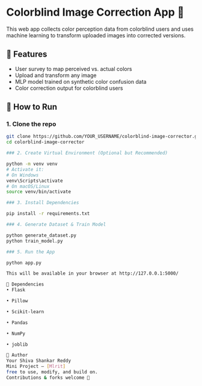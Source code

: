 # Colorblind Image Correction App 🎨

This web app collects color perception data from colorblind users and uses machine learning to transform uploaded images into corrected versions.

## 🚀 Features

- User survey to map perceived vs. actual colors
- Upload and transform any image
- MLP model trained on synthetic color confusion data
- Color correction output for colorblind users

## 🧰 How to Run

### 1. Clone the repo

```bash
git clone https://github.com/YOUR_USERNAME/colorblind-image-corrector.git
cd colorblind-image-corrector

### 2. Create Virtual Environment (Optional but Recommended)

python -m venv venv
# Activate it:
# On Windows
venv\Scripts\activate
# On macOS/Linux
source venv/bin/activate

### 3. Install Dependencies

pip install -r requirements.txt

### 4. Generate Dataset & Train Model

python generate_dataset.py
python train_model.py

### 5. Run the App

python app.py

This will be available in your browser at http://127.0.0.1:5000/ 

🧾 Dependencies
• Flask

• Pillow

• Scikit-learn

• Pandas

• NumPy

• joblib

👋 Author
Your Shiva Shankar Reddy
Mini Project — [Mlrit]
free to use, modify, and build on.
Contributions & forks welcome 🙌